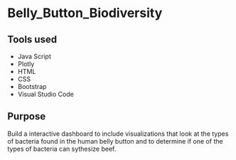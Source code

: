 # Belly_Button_Biodiversity

## Tools used
- Java Script
- Plotly
- HTML
- CSS
- Bootstrap
- Visual Studio Code

## Purpose
Build a interactive dashboard to include visualizations that look at the types of bacteria found in the human belly button and to determine if one of the types of bacteria can sythesize beef. 
